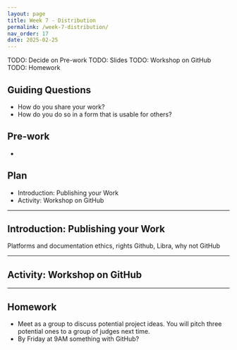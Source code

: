 ```yaml
---
layout: page
title: Week 7 - Distribution
permalink: /week-7-distribution/
nav_order: 17
date: 2025-02-25
---
```


TODO: Decide on Pre-work
TODO: Slides
TODO: Workshop on GitHub
TODO: Homework

## Guiding Questions

* How do you share your work?
* How do you do so in a form that is usable for others?

## Pre-work

* 

## Plan

* Introduction: Publishing your Work
* Activity: Workshop on GitHub

---
## Introduction: Publishing your Work

Platforms and documentation
ethics, rights
Github, Libra, why not GitHub

---
## Activity: Workshop on GitHub

---
## Homework

* Meet as a group to discuss potential project ideas. You will pitch three potential ones to a group of judges next time.
* By Friday at 9AM something with GitHub?